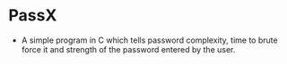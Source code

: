 # PassX

* A simple program in C which tells password complexity, time to brute force it and strength of the password entered by the user.

